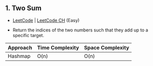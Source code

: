 ## 1. Two Sum

-  [LeetCode](https://leetcode.com/problems/two-sum/) | [LeetCode CH](https://leetcode.cn/problems/two-sum/) (Easy)

-   Return the indices of the two numbers such that they add up to a specific target.

| Approach | Time Complexity | Space Complexity |
| -------- | --------------- | ---------------- |
| Hashmap  | O(n)            | O(n)             |
